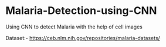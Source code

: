 # Malaria-Detection-using-CNN
Using CNN to detect Malaria with the help of cell images

Dataset:- <a href="https://ceb.nlm.nih.gov/repositories/malaria-datasets/">https://ceb.nlm.nih.gov/repositories/malaria-datasets/ </a>
